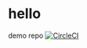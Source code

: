 # hello
demo repo
[![CircleCI](https://circleci.com/gh/circleci/circleci-docs.svg?style=svg)](https://app.circleci.com/pipelines/github/dinatahoun92/hello)

